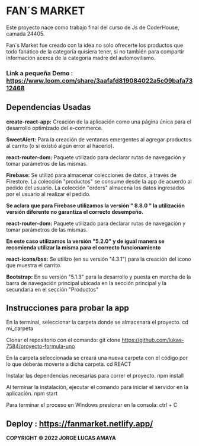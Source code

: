 
# FAN´S MARKET

Este proyecto nace como trabajo final del curso de Js de CoderHouse, camada 24405.

Fan´s Market fue creado con la idea no solo ofrecerte los productos que todo fanático de la categoría quisiera tener, si no también  para compartir información acerca de la categoría madre del automovilismo.

### Link a pequeña Demo : https://www.loom.com/share/3aafafd819084022a5c09bafa7312468

## Dependencias Usadas

**create-react-app:** Creación de la aplicación como una página única para el desarrollo optimizado del e-commerce.

**SweetAlert:** Para la creación de ventanas emergentes al agregar productos al carrito (o si existió algún error al hacerlo).

**react-router-dom:** Paquete utilizado para declarar rutas de navegación y tomar parámetros de las mismas.

**Firebase:**  Se utilizó para almacenar colecciones de datos, a través de Firestore. La colección "productos" se consume desde la app de acuerdo al pedido del usuario. La colección "orders" almacena los datos ingresados por el usuario al realizar el pedido.

**Se aclara que para Firebase utilizamos la versión " 8.8.0 " la utilización versión diferente no garantiza el correcto desempeño.**

**react-router-dom:** Paquete utilizado para declarar rutas de navegación y tomar parámetros de las mismas.

**En este caso utilizamos la versión "5.2.0" y de igual manera  se recomienda utilizar la misma para el correcto funcionamiento**

**react-icons/bss:** Se utilizo (en su versión "4.3.1") para la creación del icono que muestra el  carrito.

**Bootstrap:**  En su versión "5.1.3" para la desarrollo y puesta en marcha de la barra de navegación principal ubicada en la sección principal  y la secundaria en el sección "Productos"

## Instrucciones para probar la app
En la terminal, seleccionar la carpeta donde se almacenará el proyecto.
cd mi_carpeta

Clonar el repositorio con el comando:
git clone https://github.com/lukas-7584/proyecto-formula-uno

En la carpeta seleccionada se creará una nueva carpeta con el código por lo que deberás moverte a dicha carpeta.
cd REACT

Instalar las dependencias necesarias para correr el proyecto.
npm install

Al terminar la instalación, ejecutar el comando para iniciar el servidor en la aplicación.
npm start

Para terminar el proceso en Windows presionar en la consola:
ctrl + C

## Deploy : https://fanmarket.netlify.app/

**COPYRIGHT © 2022 JORGE LUCAS AMAYA**